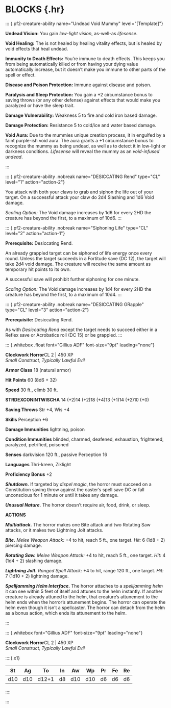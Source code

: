<page columns="2" >

# BLOCKS {.hr}

<lorem s="50" />


::: {.pf2-creature-ability name="Undead Void Mummy" level="[Template]"}

**Undead Vision:** You gain *low-light vision*, as-well-as *lifesense*.

**Void Healing:** The is not healed by healing vitality effects, 
but is healed by void effects that heal undead.

**Immunity to Death Effects:** You’re immune to death effects.
This keeps you from being automatically killed or from having your
dying value automatically increase, but it doesn’t make you immune to other
parts of the spell or effect.

**Disease and Poison Protection:** Immune against disease and poison.

**Paralysis and Sleep Protection:** You gain a +2 circumstance bonus to saving throws 
(or any other defense) against effects that would make you paralyzed or have the sleep trait.

**Damage Vulnerability:** Weakness 5 to fire and cold iron based damage.

**Damage Protection:** Resistance 5 to cold/ice and water based damage.

**Void Aura:** Due to the mummies unique creation process, it in engulfed by 
a faint purple-ish void aura. The aura grants a +1 circumstance bonus to recognize
the mummy as being undead, as well as to detect it in low-light or darkness conditions.
*Lifesense* will reveal the mummy as an *void-infused undead*.

:::

::: {.pf2-creature-ability .nobreak name="DESICCATING Rend" type="CL" level="1" action="action-2"}

You attack with both your claws to grab and siphon the life out of your target.
On a successful attack your claw do 2d4 Slashing and 1d6 Void damage.

*Scaling Option:* The Void damage increases by 1d6 for every 2HD the creature has beyond the first,
to a maximum of 10d6.
:::

::: {.pf2-creature-ability .nobreak name="Siphoning Life" type="CL" level="2" action="action-1"}

**Prerequisite:** Desiccating Rend.

An already grappled target can be siphoned of life energy once every round.
Unless the target succeeds in a Fortitude save (DC 12), the target will take 2d4 void damage.
The creature will receive the same amount as temporary hit points to its own.

A successful save will prohibit further siphoning for one minute.

*Scaling Option:* The Void damage increases by 1d4 for every 2HD the creature has beyond the first,
to a maximum of 10d4.
:::

::: {.pf2-creature-ability .nobreak name="DESICCATING GRapple" type="CL" level="3" action="action-2"}

**Prerequisite:** Desiccating Rend.

As with *Desiccating Rend* except the target needs to succeed either in a Reflex save
or Acrobatics roll (DC 15) or be grappled.
:::

<lorem s="100" />

::: {.whitebox .float font="Gillius ADF" font-size="9pt" leading="none"}

<uc>**Clockwork Horror**</uc><f/>CL 2 | 450 XP<br/>
<f/>*Small Construct, Typically Lawful Evil*<br/>

<grid columns="(100%,)" inset="(top:8pt,bottom:3pt)" row-gutter="8pt">

<hline/>
<cell>

**Armor Class** 18 (natural armor)

**Hit Points** 60 (8d6 + 32)

**Speed** 30 ft., climb 30 ft.

**STR**<f/>**DEX**<f/>**CON**<f/>**INT**<f/>**WIS**<f/>**CHA**<brj/>
14 (+2)<f/>14 (+2)<f/>18 (+4)<f/>13 (+1)<f/>14 (+2)<f/>10 (+0)<brj/>

**Saving Throws** Str +4, Wis +4

**Skills** Perception +6

**Damage Immunities** lightning, poison

**Condition Immunities** blinded, charmed, deafened, exhaustion, frightened, paralyzed, petrified, poisoned

**Senses** darkvision 120 ft., passive Perception 16

**Languages** Thri-kreen, Ziklight

**Proficiency Bonus** +2
</cell>
<hline/>
<cell>

***Shutdown.*** If targeted by *dispel magic*, the horror must succeed on a Constitution saving throw against the caster’s spell save DC or fall unconscious for 1 minute or until it takes any damage.

***Unusual Nature.*** The horror doesn’t require air, food, drink, or sleep.

</cell>
<hline/>
<cell>

**ACTIONS**

***Multiattack.***
The horror makes one Bite attack and two Rotating Saw attacks,
or it makes two Lightning Jolt attacks.

***Bite.***
*Melee Weapon Attack:* +4 to hit, reach 5 ft., one target.
*Hit:* 6 (1d8 + 2) piercing damage.

***Rotating Saw.***
*Melee Weapon Attack:* +4 to hit, reach 5 ft., one target.
*Hit:* 4 (1d4 + 2) slashing damage.

***Lightning Jolt.***
*Ranged Spell Attack:* +4 to hit, range 120 ft., one target.
*Hit:* 7 (1d10 + 2) lightning damage.

***Spelljamming Helm Interface.*** The horror attaches to a *spelljamming helm*
it can see within 5 feet of itself and attunes to the helm instantly. If another
creature is already attuned to the helm, that creature’s attunement to the helm
ends when the horror’s attunement begins. The horror can operate the helm even
though it isn’t a spellcaster. The horror can detach from the helm as a bonus
action, which ends its attunement to the helm.

</cell>
</grid>

:::

<lorem s="100" />

::: {.whitebox font="Gillius ADF" font-size="9pt" leading="none"}

<uc>**Clockwork Horror**</uc><f/>CL 2 | 450 XP<br/>
<f/>*Small Construct, Typically Lawful Evil*<br/>

::::{.x1}

| **St** | **Ag** | **To** | **In** | **Aw** | **Wp** | **Pr** | **Fe** | **Re** |
|:------:|:------:|:------:|:------:|:------:|:------:|:------:|:------:|:------:|
| d10    | d10    | d12+1  |  d8    | d10    | d10    |  d6    | d6     |  d6    | 

::::

:::

<lorem s="100" />


</page>